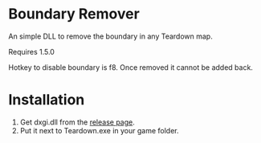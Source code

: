 # Boundary Remover
An simple DLL to remove the boundary in any Teardown map.

Requires 1.5.0

Hotkey to disable boundary is f8. Once removed it cannot be added back.

# Installation
1. Get dxgi.dll from the [release page](https://github.com/Thomasims/tdconsole/releases/latest).
2. Put it next to Teardown.exe in your game folder.

